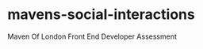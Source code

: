 mavens-social-interactions
==========================

Maven Of London Front End Developer Assessment
